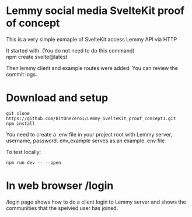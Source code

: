 # Lemmy social media SvelteKit proof of concept

This is a very simple exmaple of SvelteKit access Lemmy API via HTTP

It started with: (You do not need to do this command)  
npm create svelte@latest

Then lemmy client and example routes were added. You can review the commit logs.

# Download and setup

    git clone https://github.com/BitOneZero1/Lemmy_SvelteKit_proof_concept1.git
    npm install

You need to create a .env file in your project root with Lemmy server, username, password.
env_example serves as an example .env file

To test locally:

    npm run dev -- --open


# In web browser /login

/login page shows how to do a client login to Lemmy server and shows the communities that the speivied user has joined.
